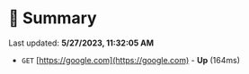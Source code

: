 # 📖 Summary
Last updated: **5/27/2023, 11:32:05 AM**

- `GET` [https://google.com](https://google.com) - **Up** (164ms)
